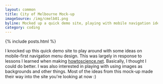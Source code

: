 ```yaml
---
layout: common
title: City of Melbourne Mock-up
imageSource: /img/cmelb01.png
byline: Mocked up a quick demo site, playing with mobile navigation ideas.
category: coding
---
```


{% include posts.html %}

I knocked up this quick demo site to play around with some ideas on mobile-first navigation menu design. This was largely in response to lessons I learned when making [howtoscience.net](http://www.howtoscience.net). Basically, I thought I could do better. I was also interested in playing with using images as backgrounds and other things. Most of the ideas from this mock-up made their way into the site you're looking at now :)
